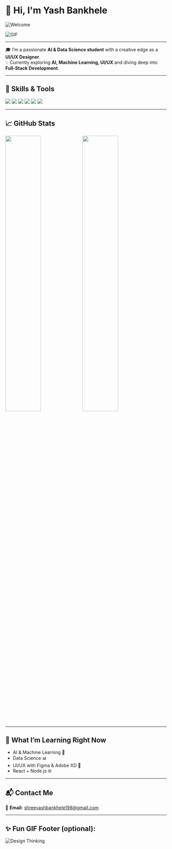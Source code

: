 # 👋 Hi, I'm Yash Bankhele

![Welcome](https://readme-typing-svg.demolab.com?font=Fira+Code&weight=600&size=24&pause=1000&color=00F7FF&center=false&vCenter=true&width=435&lines=AI+%26+DS+Student+🧠;UI%2FUX+Designer+%F0%9F%8E%A8;Future+Full-Stack+Developer+%F0%9F%92%BB)

![GIF](https://media.giphy.com/media/f3iwJFOVOwuy7K6FFw/giphy.gif)

---

🎓 I’m a passionate **AI & Data Science student** with a creative edge as a **UI/UX Designer**.  
💡 Currently exploring **AI, Machine Learning, UI/UX** and diving deep into **Full-Stack Development**.

---

## 🚀 Skills & Tools

<p>
  <img src="https://img.shields.io/badge/Python-3776AB?style=for-the-badge&logo=python&logoColor=white"/>
  <img src="https://img.shields.io/badge/HTML-E34F26?style=for-the-badge&logo=html5&logoColor=white"/>
  <img src="https://img.shields.io/badge/CSS-1572B6?style=for-the-badge&logo=css3&logoColor=white"/>
  <img src="https://img.shields.io/badge/JavaScript-F7DF1E?style=for-the-badge&logo=javascript&logoColor=black"/>
  <img src="https://img.shields.io/badge/Figma-F24E1E?style=for-the-badge&logo=figma&logoColor=white"/>
  <img src="https://img.shields.io/badge/GitHub-100000?style=for-the-badge&logo=github&logoColor=white"/>
</p>

---

## 📈 GitHub Stats

<p align="left">
  <img src="https://github-readme-stats.vercel.app/api?username=YashBankhele&show_icons=true&theme=tokyonight" width="47%" />
  <img src="https://github-readme-streak-stats.herokuapp.com/?user=YashBankhele&theme=tokyonight" width="47%" />
</p>

---

## 🧠 What I’m Learning Right Now

- AI & Machine Learning 🤖  
- Data Science 📊  
- UI/UX with Figma & Adobe XD 🎨  
- React + Node.js 🌐  

---

## 📬 Contact Me

📩 **Email:** [shreeyashbankhele198@gmail.com](mailto:shreeyashbankhele198@gmail.com)

---

## ✨ Fun GIF Footer (optional):

![Design Thinking](https://media.giphy.com/media/jRf1I5FfXY3iM/giphy.gif)
